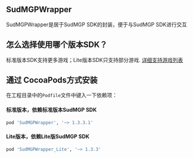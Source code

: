 ## SudMGPWrapper

SudMGPWrapper是居于SudMGP SDK的封装，便于与SudMGP SDK进行交互

## 怎么选择使用哪个版本SDK？
标准版本SDK支持更多游戏；Lite版本SDK只支持部分游戏. [详细支持游戏列表](https://docs.sud.tech/zh-CN/app/Client/StartUp.html)

## 通过 CocoaPods方式安装

在工程目录中的`Podfile`文件中键入一下依赖项：
#### 标准版本，依赖标准版本SudMGP SDK
```ruby
pod 'SudMGPWrapper', '~> 1.3.3.1'

```
#### Lite版本，依赖Lite版SudMGP SDK
```ruby
pod 'SudMGPWrapper_Lite', '~> 1.3.3'
```
